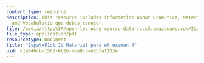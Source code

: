 ```yaml
---
content_type: resource
description: This resource includes information about Gram?tica, Materiales discutidos
  and Vocabulario que debes conocer.
file: /media/https%3A/open-learning-course-data-rc.s3.amazonaws.com/21g-704-spanish-iv-spring-2005/d1a846cb15636b2e4ae85ae3bfaf153e_MIT21G_704S05_sp4_exam4.pdf
file_type: application/pdf
resourcetype: Document
title: "Espa\xF1ol IV Material para el examen 4"
uid: d1a846cb-1563-6b2e-4ae8-5ae3bfaf153e
---
```

